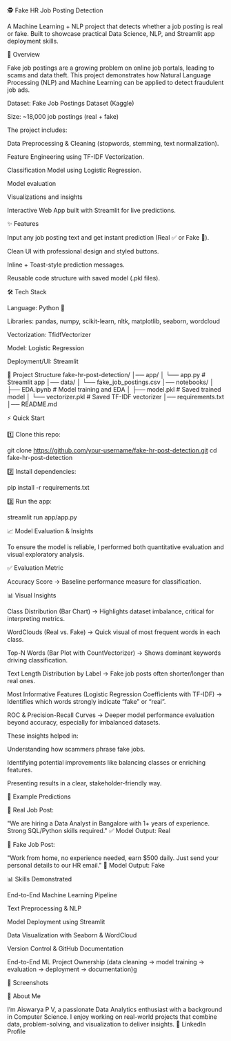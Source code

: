 🕵️ Fake HR Job Posting Detection

A Machine Learning + NLP project that detects whether a job posting is real or fake.
Built to showcase practical Data Science, NLP, and Streamlit app deployment skills.

🚀 Overview

Fake job postings are a growing problem on online job portals, leading to scams and data theft.
This project demonstrates how Natural Language Processing (NLP) and Machine Learning can be applied to detect fraudulent job ads.

Dataset: Fake Job Postings Dataset (Kaggle)

Size: ~18,000 job postings (real + fake)

The project includes:

Data Preprocessing & Cleaning (stopwords, stemming, text normalization).

Feature Engineering using TF-IDF Vectorization.

Classification Model using Logistic Regression.

Model evaluation

Visualizations and insights

Interactive Web App built with Streamlit for live predictions.

✨ Features

Input any job posting text and get instant prediction (Real ✅ or Fake 🚨).

Clean UI with professional design and styled buttons.

Inline + Toast-style prediction messages.

Reusable code structure with saved model (.pkl files).

🛠️ Tech Stack

Language: Python 🐍

Libraries: pandas, numpy, scikit-learn, nltk, matplotlib, seaborn, wordcloud

Vectorization: TfidfVectorizer

Model: Logistic Regression

Deployment/UI: Streamlit

📂 Project Structure
fake-hr-post-detection/
│── app/
│   └── app.py          # Streamlit app
│── data/
│   └── fake_job_postings.csv
│── notebooks/
│   ├── EDA.ipynb  # Model training and EDA
│   ├── model.pkl       # Saved trained model
│   └── vectorizer.pkl  # Saved TF-IDF vectorizer
│── requirements.txt
│── README.md

⚡ Quick Start

1️⃣ Clone this repo:

git clone https://github.com/your-username/fake-hr-post-detection.git
cd fake-hr-post-detection


2️⃣ Install dependencies:

pip install -r requirements.txt


3️⃣ Run the app:

streamlit run app/app.py

📈 Model Evaluation & Insights

To ensure the model is reliable, I performed both quantitative evaluation and visual exploratory analysis.

✅ Evaluation Metric

Accuracy Score → Baseline performance measure for classification.


📊 Visual Insights

Class Distribution (Bar Chart) → Highlights dataset imbalance, critical for interpreting metrics.

WordClouds (Real vs. Fake) → Quick visual of most frequent words in each class.

Top-N Words (Bar Plot with CountVectorizer) → Shows dominant keywords driving classification.

Text Length Distribution by Label → Fake job posts often shorter/longer than real ones.

Most Informative Features (Logistic Regression Coefficients with TF-IDF) → Identifies which words strongly indicate “fake” or “real”.

ROC & Precision-Recall Curves → Deeper model performance evaluation beyond accuracy, especially for imbalanced datasets.

These insights helped in:

Understanding how scammers phrase fake jobs.

Identifying potential improvements like balancing classes or enriching features.

Presenting results in a clear, stakeholder-friendly way.

🎯 Example Predictions

🔹 Real Job Post:

"We are hiring a Data Analyst in Bangalore with 1+ years of experience. Strong SQL/Python skills required."
✅ Model Output: Real

🔹 Fake Job Post:

"Work from home, no experience needed, earn $500 daily. Just send your personal details to our HR email."
🚨 Model Output: Fake

📊 Skills Demonstrated

End-to-End Machine Learning Pipeline

Text Preprocessing & NLP

Model Deployment using Streamlit

Data Visualization with Seaborn & WordCloud

Version Control & GitHub Documentation

End-to-End ML Project Ownership (data cleaning → model training → evaluation → deployment → documentation)g

📸 Screenshots


💼 About Me

I’m Aiswarya P V, a passionate Data Analytics enthusiast with a background in Computer Science.
I enjoy working on real-world projects that combine data, problem-solving, and visualization to deliver insights.
🔗 LinkedIn Profile